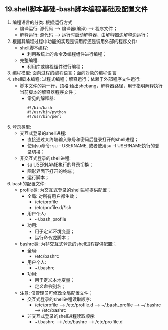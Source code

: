 ## 19.shell脚本基础-bash脚本编程基础及配置文件

1. 编程语言的分类: 根据运行方式
    + 编译运行: 源代码 --> 编译器(编译) --> 程序文件；
    + 解释运行: 源代码 --> 运行时启动解释器，由解释器边解释边运行；
2. 根据其编程过程中功能的实现是调用库还是调用外部的程序文件:
    + shell脚本编程: 
        + 利用系统上的命令及编程组件进行编程；
    + 完整编程: 
        + 利用库或编程组件进行编程；
3. 编程模型: 面向过程的编程语言；面向对象的编程语言
4. shell脚本编程: 过程式编程；解释运行；依赖于外部程序文件运行:
    + 脚本文件的第一行，顶格:给出shebang，解释器路径，用于指明解释执行当前脚本的解释器程序文件；
        + 常见的解释器:
            ```shell 
            #!/bin/bash
            #!/usr/bin/python
            #!/usr/bin/perl
            ```
5. 登录类型:
    + 交互式登录的shell进程:
        + 直接通过某终端输入账号和密码后登录打开的shell进程；
        + 使用su命令: su - USERNAME, 或者使用su -l USERNAME执行的登录切换；
    + 非交互式登录的shell进程:
        + su USERNAME执行的登录切换；
        + 图形界面下打开的终端；
        + 运行脚本；
6. bash的配置文件:
    + profile类: 为交互式登录的shell进程提供配置；
        + 全局: 对所有用户都生效；
            + /etc/profile
            + /etc/profile.d/*.sh
        + 用户个人:
            + ~/.bash_profile
        + 功用: 
            + 用于定义环境变量；
            + 运行命令或脚本；
    + bashrc类: 为非交互式登录的shell进程提供配置；
        + 全局:
            + /etc/bashrc
        + 用户个人:
            + ~/.bashrc
        + 功用: 
            + 用于定义本地变量；
            + 定义命令别名；
    + 注意: 仅管理员可修改全局配置文件；
        + 交互式登录的shell进程读取顺序: 
            + /etc/profile --> /etc/profile.d --> ~/.bash_profile --> ~/.bashrc --> /etc/bashrc
        + 非交互式登录的shell进程读取顺序: 
            + ~/.bashrc --> /etc/bashrc --> /etc/profile.d
